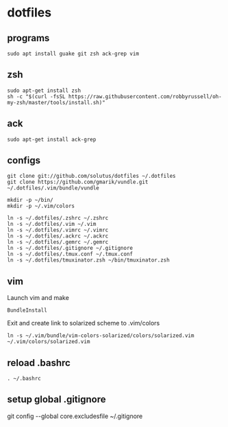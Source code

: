 # dotfiles

## programs

    sudo apt install guake git zsh ack-grep vim

## zsh

    sudo apt-get install zsh
    sh -c "$(curl -fsSL https://raw.githubusercontent.com/robbyrussell/oh-my-zsh/master/tools/install.sh)"

## ack

    sudo apt-get install ack-grep

## configs

    git clone git://github.com/solutus/dotfiles ~/.dotfiles
    git clone https://github.com/gmarik/vundle.git ~/.dotfiles/.vim/bundle/vundle

    mkdir -p ~/bin/
    mkdir -p ~/.vim/colors

    ln -s ~/.dotfiles/.zshrc ~/.zshrc
    ln -s ~/.dotfiles/.vim ~/.vim
    ln -s ~/.dotfiles/.vimrc ~/.vimrc
    ln -s ~/.dotfiles/.ackrc ~/.ackrc
    ln -s ~/.dotfiles/.gemrc ~/.gemrc
    ln -s ~/.dotfiles/.gitignore ~/.gitignore
    ln -s ~/.dotfiles/.tmux.conf ~/.tmux.conf
    ln -s ~/.dotfiles/tmuxinator.zsh ~/bin/tmuxinator.zsh

## vim

Launch vim and make

    BundleInstall

Exit and create link to solarized scheme to .vim/colors

    ln -s ~/.vim/bundle/vim-colors-solarized/colors/solarized.vim  ~/.vim/colors/solarized.vim

## reload .bashrc

    . ~/.bashrc

## setup global .gitignore

git config --global core.excludesfile ~/.gitignore
